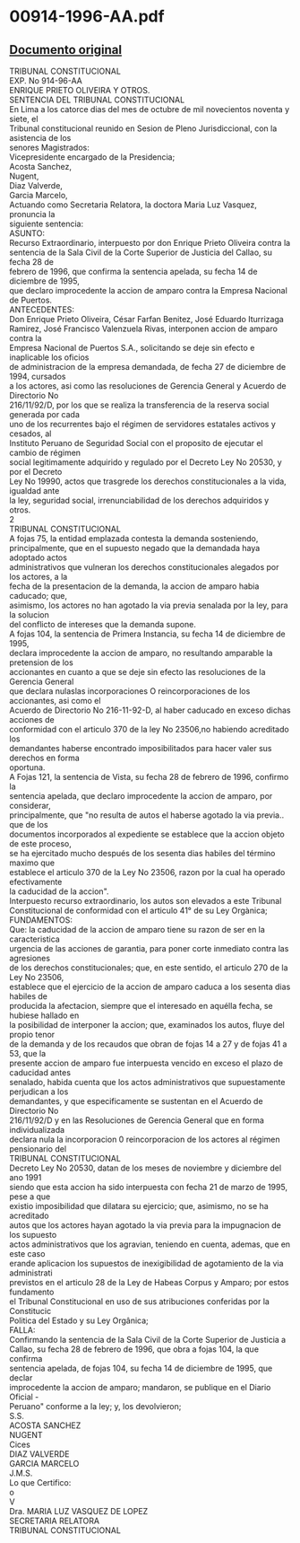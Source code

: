 
00914-1996-AA.pdf
=================
  
[Documento original](https://tc.gob.pe/jurisprudencia/1997/00914-1996-AA.pdf)  
---  
TRIBUNAL CONSTITUCIONAL  
EXP. No 914-96-AA  
ENRIQUE PRIETO OLIVEIRA Y OTROS.  
SENTENCIA DEL TRIBUNAL CONSTITUCIONAL  
En Lima a los catorce dias del mes de octubre de mil novecientos noventa y siete, el  
Tribunal constitucional reunido en Sesion de Pleno Jurisdiccional, con la asistencia de los  
senores Magistrados:  
Vicepresidente encargado de la Presidencia;  
Acosta Sanchez,  
Nugent,  
Diaz Valverde,  
Garcia Marcelo,  
Actuando como Secretaria Relatora, la doctora Maria Luz Vasquez, pronuncia la  
siguiente sentencia:  
ASUNTO:  
Recurso Extraordinario, interpuesto por don Enrique Prieto Oliveira contra la  
sentencia de la Sala Civil de la Corte Superior de Justicia del Callao, su fecha 28 de  
febrero de 1996, que confirma la sentencia apelada, su fecha 14 de diciembre de 1995,  
que declaro improcedente la accion de amparo contra la Empresa Nacional de Puertos.  
ANTECEDENTES:  
Don Enrique Prieto Oliveira, César Farfan Benitez, José Eduardo Iturrizaga  
Ramirez, José Francisco Valenzuela Rivas, interponen accion de amparo contra la  
Empresa Nacional de Puertos S.A., solicitando se deje sin efecto e inaplicable los oficios  
de administracion de la empresa demandada, de fecha 27 de diciembre de 1994, cursados  
a los actores, asi como las resoluciones de Gerencia General y Acuerdo de Directorio No  
216/11/92/D, por los que se realiza la transferencia de la reserva social generada por cada  
uno de los recurrentes bajo el régimen de servidores estatales activos y cesados, al  
Instituto Peruano de Seguridad Social con el proposito de ejecutar el cambio de régimen  
social legitimamente adquirido y regulado por el Decreto Ley No 20530, y por el Decreto  
Ley No 19990, actos que trasgrede los derechos constitucionales a la vida, igualdad ante  
la ley, seguridad social, irrenunciabilidad de los derechos adquiridos y otros.  
2  
TRIBUNAL CONSTITUCIONAL  
A fojas 75, la entidad emplazada contesta la demanda sosteniendo,  
principalmente, que en el supuesto negado que la demandada haya adoptado actos  
administrativos que vulneran los derechos constitucionales alegados por los actores, a la  
fecha de la presentacion de la demanda, la accion de amparo habia caducado; que,  
asimismo, los actores no han agotado la via previa senalada por la ley, para la solucion  
del conflicto de intereses que la demanda supone.  
A fojas 104, la sentencia de Primera Instancia, su fecha 14 de diciembre de 1995,  
declara improcedente la accion de amparo, no resultando amparable la pretension de los  
accionantes en cuanto a que se deje sin efecto las resoluciones de la Gerencia General  
que declara nulaslas incorporaciones O reincorporaciones de los accionantes, asi como el  
Acuerdo de Directorio No 216-11-92-D, al haber caducado en exceso dichas acciones de  
conformidad con el articulo 370 de la ley No 23506,no habiendo acreditado los  
demandantes haberse encontrado imposibilitados para hacer valer sus derechos en forma  
oportuna.  
A Fojas 121, la sentencia de Vista, su fecha 28 de febrero de 1996, confirmo la  
sentencia apelada, que declaro improcedente la accion de amparo, por considerar,  
principalmente, que "no resulta de autos el haberse agotado la via previa.. que de los  
documentos incorporados al expediente se establece que la accion objeto de este proceso,  
se ha ejercitado mucho después de los sesenta dias habiles del término maximo que  
establece el articulo 370 de la Ley No 23506, razon por la cual ha operado efectivamente  
la caducidad de la accion".  
Interpuesto recurso extraordinario, los autos son elevados a este Tribunal  
Constitucional de conformidad con el articulo 41° de su Ley Orgànica;  
FUNDAMENTOS:  
Que: la caducidad de la accion de amparo tiene su razon de ser en la caracteristica  
urgencia de las acciones de garantia, para poner corte inmediato contra las agresiones  
de los derechos constitucionales; que, en este sentido, el articulo 270 de la Ley No 23506,  
establece que el ejercicio de la accion de amparo caduca a los sesenta dias habiles de  
producida la afectacion, siempre que el interesado en aquélla fecha, se hubiese hallado en  
la posibilidad de interponer la accion; que, examinados los autos, fluye del propio tenor  
de la demanda y de los recaudos que obran de fojas 14 a 27 y de fojas 41 a 53, que la  
presente accion de amparo fue interpuesta vencido en exceso el plazo de caducidad antes  
senalado, habida cuenta que los actos administrativos que supuestamente perjudican a los  
demandantes, y que especificamente se sustentan en el Acuerdo de Directorio No  
216/11/92/D y en las Resoluciones de Gerencia General que en forma individualizada  
declara nula la incorporacion 0 reincorporacion de los actores al régimen pensionario del  
TRIBUNAL CONSTITUCIONAL  
Decreto Ley No 20530, datan de los meses de noviembre y diciembre del ano 1991  
siendo que esta accion ha sido interpuesta con fecha 21 de marzo de 1995, pese a que  
existio imposibilidad que dilatara su ejercicio; que, asimismo, no se ha acreditado  
autos que los actores hayan agotado la via previa para la impugnacion de los supuesto  
actos administrativos que los agravian, teniendo en cuenta, ademas, que en este caso  
erande aplicacion los supuestos de inexigibilidad de agotamiento de la via administrati  
previstos en el articulo 28 de la Ley de Habeas Corpus y Amparo; por estos fundamento  
el Tribunal Constitucional en uso de sus atribuciones conferidas por la Constitucic  
Politica del Estado y su Ley Orgânica;  
FALLA:  
Confirmando la sentencia de la Sala Civil de la Corte Superior de Justicia a  
Callao, su fecha 28 de febrero de 1996, que obra a fojas 104, la que confirma  
sentencia apelada, de fojas 104, su fecha 14 de diciembre de 1995, que declar  
improcedente la accion de amparo; mandaron, se publique en el Diario Oficial -  
Peruano" conforme a la ley; y, los devolvieron;  
S.S.  
ACOSTA SANCHEZ  
NUGENT  
Cices  
DIAZ VALVERDE  
GARCIA MARCELO  
J.M.S.  
Lo que Certifico:  
o  
V  
Dra. MARIA LUZ VASQUEZ DE LOPEZ  
SECRETARIA RELATORA  
TRIBUNAL CONSTITUCIONAL